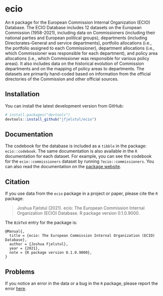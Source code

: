 # ecio

An `R` package for the European Commission Internal Organization (ECIO) Database. The ECIO Database includes 12 datasets on the European Commission (1958-2021), including data on Commissioners (including their national parties and European political groups), departments (including Directorates-General and service departments), portfolio allocations (i.e., the portfolio assigned to each Commissioner), department allocations (i.e., which Commissioner was responsible for each department), and policy area allocations (i.e., which Commissioner was responsible for various policy areas). It also includes data on the historical evolution of Commission departments and on the mapping of policy areas to departments. The datasets are primarily hand-coded based on information from the official directories of the Commission and other official sources. 

## Installation

You can install the latest development version from GitHub:

```r
# install.packages("devtools")
devtools::install_github("jfjelstul/ecio")
```

## Documentation

The codebook for the database is included as a `tibble` in the package: `ecio::codebook`. The same documentation is also available in the `R` documentation for each dataset. For example, you can see the codebook for the `ecio::commissioners` dataset by running `?ecio::commissioners`. You can also read the documentation on the [package website](https://jfjelstul.github.io/ecio/). 

## Citation

If you use data from the `ecio` package in a project or paper, please cite the `R` package:

> Joshua Fjelstul (2021). ecio: The European Commission Internal Organization (ECIO) Database. R package version 0.1.0.9000.

The `BibTeX` entry for the package is:

```
@Manual{,
  title = {ecio: The European Commission Internal Organization (ECIO) Database},
  author = {Joshua Fjelstul},
  year = {2021},
  note = {R package version 0.1.0.9000},
}
```

## Problems

If you notice an error in the data or a bug in the `R` package, please report the error [here](https://github.com/jfjelstul/ecio/issues).
